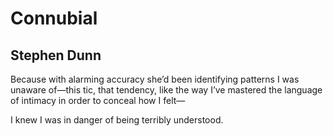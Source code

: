 # Connubial
## Stephen Dunn
Because with alarming accuracy
she’d been identifying patterns
I was unaware of—this tic, that
tendency, like the way I’ve mastered
the language of intimacy
in order to conceal how I felt—

I knew I was in danger
of being terribly understood.